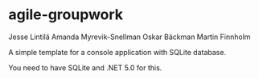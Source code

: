 # agile-groupwork
Jesse Lintilä
Amanda Myrevik-Snellman
Oskar Bäckman
Martin Finnholm

A simple template for a console application with SQLite database.

You need to have SQLite and .NET 5.0 for this.
